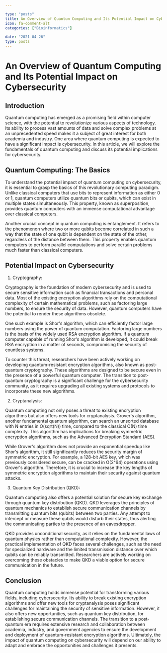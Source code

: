 ```yaml
---

type: "posts"
title: An Overview of Quantum Computing and Its Potential Impact on Cybersecurity
icon: fa-comment-alt
categories: ["Bioinformatics"]

date: "2021-04-26"
type: posts
---
```





# An Overview of Quantum Computing and Its Potential Impact on Cybersecurity

## Introduction

Quantum computing has emerged as a promising field within computer science, with the potential to revolutionize various aspects of technology. Its ability to process vast amounts of data and solve complex problems at an unprecedented speed makes it a subject of great interest for both academia and industry. One area where quantum computing is expected to have a significant impact is cybersecurity. In this article, we will explore the fundamentals of quantum computing and discuss its potential implications for cybersecurity.

## Quantum Computing: The Basics

To understand the potential impact of quantum computing on cybersecurity, it is essential to grasp the basics of this revolutionary computing paradigm. Unlike classical computers that use bits to represent information as either 0 or 1, quantum computers utilize quantum bits or qubits, which can exist in multiple states simultaneously. This property, known as superposition, provides quantum computers with an immense computational advantage over classical computers.

Another crucial concept in quantum computing is entanglement. It refers to the phenomenon where two or more qubits become correlated in such a way that the state of one qubit is dependent on the state of the other, regardless of the distance between them. This property enables quantum computers to perform parallel computations and solve certain problems much faster than classical computers.

## Potential Impact on Cybersecurity

1. Cryptography:

Cryptography is the foundation of modern cybersecurity and is used to secure sensitive information such as financial transactions and personal data. Most of the existing encryption algorithms rely on the computational complexity of certain mathematical problems, such as factoring large numbers, to ensure the security of data. However, quantum computers have the potential to render these algorithms obsolete.

One such example is Shor's algorithm, which can efficiently factor large numbers using the power of quantum computation. Factoring large numbers is the basis of the widely used RSA encryption algorithm. If a quantum computer capable of running Shor's algorithm is developed, it could break RSA encryption in a matter of seconds, compromising the security of countless systems.

To counter this threat, researchers have been actively working on developing quantum-resistant encryption algorithms, also known as post-quantum cryptography. These algorithms are designed to be secure even in the presence of a powerful quantum computer. The transition to post-quantum cryptography is a significant challenge for the cybersecurity community, as it requires upgrading all existing systems and protocols to incorporate these new algorithms.

2. Cryptanalysis:

Quantum computing not only poses a threat to existing encryption algorithms but also offers new tools for cryptanalysis. Grover's algorithm, another fundamental quantum algorithm, can search an unsorted database with N entries in O(sqrt(N)) time, compared to the classical O(N) time complexity. This algorithm has implications for breaking symmetric encryption algorithms, such as the Advanced Encryption Standard (AES).

While Grover's algorithm does not provide an exponential speedup like Shor's algorithm, it still significantly reduces the security margin of symmetric encryption. For example, a 128-bit AES key, which was previously considered secure, can be cracked in O(2^64) operations using Grover's algorithm. Therefore, it is crucial to increase the key lengths of symmetric encryption algorithms to maintain their security against quantum attacks.

3. Quantum Key Distribution (QKD):

Quantum computing also offers a potential solution for secure key exchange through quantum key distribution (QKD). QKD leverages the principles of quantum mechanics to establish secure communication channels by transmitting quantum bits (qubits) between two parties. Any attempt to intercept or measure these qubits would disturb their states, thus alerting the communicating parties to the presence of an eavesdropper.

QKD provides unconditional security, as it relies on the fundamental laws of quantum physics rather than computational complexity. However, the practical implementation of QKD faces several challenges, such as the need for specialized hardware and the limited transmission distance over which qubits can be reliably transmitted. Researchers are actively working on overcoming these obstacles to make QKD a viable option for secure communication in the future.

## Conclusion

Quantum computing holds immense potential for transforming various fields, including cybersecurity. Its ability to break existing encryption algorithms and offer new tools for cryptanalysis poses significant challenges for maintaining the security of sensitive information. However, it also offers new opportunities, such as quantum key distribution, for establishing secure communication channels. The transition to a post-quantum era requires extensive research and collaboration between academia, industry, and government agencies to ensure the development and deployment of quantum-resistant encryption algorithms. Ultimately, the impact of quantum computing on cybersecurity will depend on our ability to adapt and embrace the opportunities and challenges it presents.